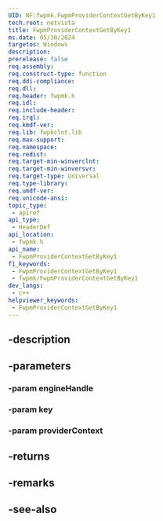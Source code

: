 ```yaml
---
UID: NF:fwpmk.FwpmProviderContextGetByKey1
tech.root: netvista
title: FwpmProviderContextGetByKey1
ms.date: 05/30/2024
targetos: Windows
description: 
prerelease: false
req.assembly: 
req.construct-type: function
req.ddi-compliance: 
req.dll: 
req.header: fwpmk.h
req.idl: 
req.include-header: 
req.irql: 
req.kmdf-ver: 
req.lib: fwpkclnt.lib
req.max-support: 
req.namespace: 
req.redist: 
req.target-min-winverclnt: 
req.target-min-winversvr: 
req.target-type: Universal
req.type-library: 
req.umdf-ver: 
req.unicode-ansi: 
topic_type:
 - apiref
api_type:
 - HeaderDef
api_location:
 - fwpmk.h
api_name:
 - FwpmProviderContextGetByKey1
f1_keywords:
 - FwpmProviderContextGetByKey1
 - fwpmk/FwpmProviderContextGetByKey1
dev_langs:
 - c++
helpviewer_keywords:
 - FwpmProviderContextGetByKey1
---
```


## -description

## -parameters

### -param engineHandle

### -param key

### -param providerContext

## -returns

## -remarks

## -see-also

